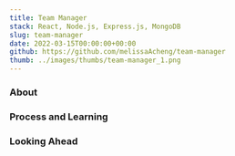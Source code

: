 ```yaml
---
title: Team Manager
stack: React, Node.js, Express.js, MongoDB
slug: team-manager
date: 2022-03-15T00:00:00+00:00
github: https://github.com/melissaAcheng/team-manager
thumb: ../images/thumbs/team-manager_1.png
---
```


<!-- Screenshot of the project -->

<!-- About the project, what it does -->

### About

<!-- Any problems encountered -->

### Process and Learning

<!-- Next steps -->

### Looking Ahead
